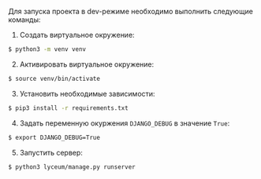 Для запуска проекта в dev-режиме необходимо выполнить следующие команды:

1. Создать виртуальное окружение:
```bash
$ python3 -m venv venv
```

2. Активировать виртуальное окружение:
```bash
$ source venv/bin/activate
```

3. Установить необходимые зависимости:
```bash
$ pip3 install -r requirements.txt
```

4. Задать переменную окуржения ```DJANGO_DEBUG``` в значение ```True```:
```bash
$ export DJANGO_DEBUG=True
```

5. Запустить сервер:
```bash
$ python3 lyceum/manage.py runserver
```
